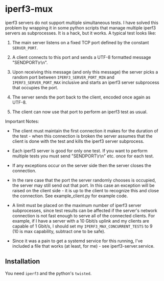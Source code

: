 # iperf3-mux

iperf3 servers do not support multiple simultaneous tests.
I have solved this problem by wrapping it in some python scripts that
manage multiple iperf3 servers as subprocesses.
It is a hack, but it works.
A typical test looks like:

1.  The main server listens on a fixed TCP port defined by the constant `SERVER_PORT`.

1.  A client connects to this port and sends a UTF-8 formatted message "SENDPORT\r\n".

1.  Upon receiving this message (and only this message) the server picks a random
    port between `IPERF3_SERVER_PORT_MIN` and `IPERF3_SERVER_PORT_MAX` inclusive
    and starts an iperf3 server subprocess that occupies the port.

1.  The server sends the port back to the client, encoded once again as UTF-8.

1.  The client can now use that port to perform an iperf3 test as usual.

Important Notes:

- The client must maintain the first connection it makes
  for the duration of the test - when this connection is broken
  the server assumes that the client is done with the test and kills the iperf3 server subprocess.

- Each iperf3 server is good for only one test.
  If you want to perform multiple tests you must send "SENDPORT\r\n" etc.
  once for each test.

- If any exceptions occur on the server side then the server closes the connection.

- In the rare case that the port the server randomly chooses is occupied,
  the server may still send out that port. In this case an exception will
  be raised on the client side - it is up to the client to recognize this
  and close the connection. See example_client.py for example code.

- A limit must be placed on the maximum number of iperf3 server subprocesses,
  since test results can be affected if the server's network connection
  is not fast enough to serve all of the connected clients.
  For example, if I have a server with a 10 Gbit/s uplink and my clients are
  capable of 1 Gbit/s, I should set my `IPERF3_MAX_CONCURRENT_TESTS` to 9
  (10 is max capability, subtract one to be safe).

- Since it was a pain to get a systemd service for this running,
  I've included a file that works (at least, for me) - see iperf3-server.service.


## Installation

You need `iperf3` and the python's `twisted`.
